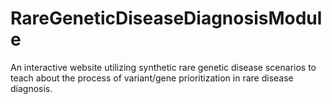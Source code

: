 # RareGeneticDiseaseDiagnosisModule
An interactive website utilizing synthetic rare genetic disease scenarios to teach about the process of variant/gene prioritization in rare disease diagnosis. 
